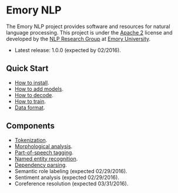 # Emory NLP

The Emory NLP project provides software and resources for natural language processing. This project is under the [Apache 2](http://www.apache.org/licenses/LICENSE-2.0) license and developed by the [NLP Research Group](http://nlp.mathcs.emory.edu) at [Emory University](http://emory.edu).

* Latest release: 1.0.0 (expected by 02/2016).

## Quick Start

* [How to install](md/quickstart/installation.md).
* [How to add models]().
* [How to decode](md/quickstart/decode.md).
* [How to train](md/quickstart/train.md).
* [Data format](md/quickstart/data-format.md).

## Components

* [Tokenization](https://github.com/emorynlp/tokenization).
* [Morphological analysis](https://github.com/emorynlp/morphological_analysis).
* [Part-of-speech tagging](md/component/part_of_speech_tagging.md).
* [Named entity recognition](md/component/named_entity_recognition.md).
* [Dependency parsing](md/component/dependency_parsing.md).
* Semantic role labeling (expected 02/29/2016).
* Sentiment analysis (expected 02/29/2016).
* Coreference resolution (expected 03/31/2016).
